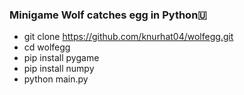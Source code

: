 <h3>Minigame Wolf catches egg in Python🇺</h3>

* git clone https://github.com/knurhat04/wolfegg.git
* cd wolfegg
* pip install pygame
* pip install numpy
* python main.py
